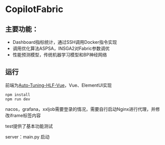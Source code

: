 # CopilotFabric

## 主要功能：

- Dashboard指标统计，通过SSH调用Docker指令实现
- 调用优化算法ASPSA，INSGA2对Fabric参数调优
- 性能预测模型，传统机器学习模型和BP神经网络

## 运行

前端为[Auto-Tuning-HLF-Vue](https://github.com/regancz/Auto-Tuning-HLF-Vue)，Vue、ElementUI实现

```
npm install
npm run dev
```

nacos，grafana，xxljob需要登录的情况，需要自行启动Nginx进行代理，并修改iframe标签内容

test提供了基本功能测试

server：main.py 启动

